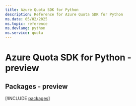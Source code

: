 ```yaml
---
title: Azure Quota SDK for Python
description: Reference for Azure Quota SDK for Python
ms.date: 05/02/2025
ms.topic: reference
ms.devlang: python
ms.service: quota
---
```

# Azure Quota SDK for Python - preview
## Packages - preview
[!INCLUDE [packages](quota-index.md)]